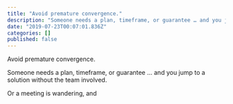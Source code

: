 ```yaml
---
title: "Avoid premature convergence."
description: "Someone needs a plan, timeframe, or guarantee … and you jump to a solution without the team involved."
date: "2019-07-23T00:07:01.836Z"
categories: []
published: false
---
```


  

Avoid premature convergence.

Someone needs a plan, timeframe, or guarantee … and you jump to a solution without the team involved.

Or a meeting is wandering, and
